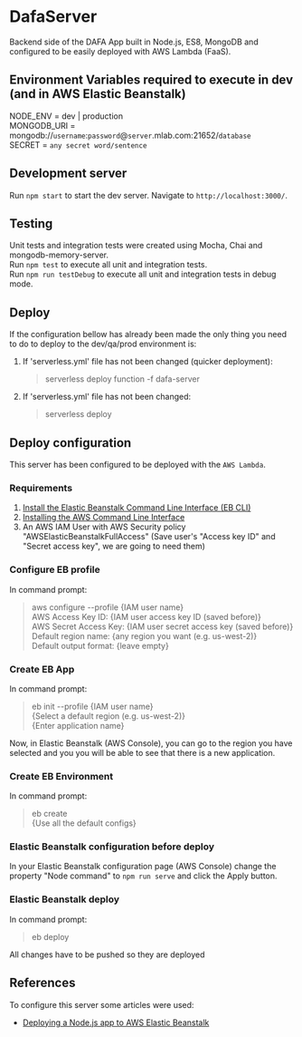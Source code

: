 # DafaServer

Backend side of the DAFA App built in Node.js, ES8, MongoDB and configured to be easily deployed with AWS Lambda (FaaS).

## Environment Variables required to execute in dev (and in AWS Elastic Beanstalk)

NODE_ENV = dev | production<br/>
MONGODB_URI = mongodb://`username`:`password`@`server`.mlab.com:21652/`database`<br/>
SECRET = `any secret word/sentence`<br/>

## Development server

Run `npm start` to start the dev server. Navigate to `http://localhost:3000/`.

## Testing

Unit tests and integration tests were created using Mocha, Chai and mongodb-memory-server.<br/>
Run `npm test` to execute all unit and integration tests.<br/>
Run `npm run testDebug` to execute all unit and integration tests in debug mode.

## Deploy

If the configuration bellow has already been made the only thing you need to do to deploy to the dev/qa/prod environment is:

1. If 'serverless.yml' file has not been changed (quicker deployment):
   > serverless deploy function -f dafa-server
2. If 'serverless.yml' file has not been changed:
   > serverless deploy

## Deploy configuration

This server has been configured to be deployed with the `AWS Lambda`.

### Requirements

1. [Install the Elastic Beanstalk Command Line Interface (EB CLI)](https://docs.aws.amazon.com/elasticbeanstalk/latest/dg/eb-cli3-install.html "Hot to install the EB CLI")</br>
2. [Installing the AWS Command Line Interface](https://docs.aws.amazon.com/cli/latest/userguide/cli-chap-install.html "How to install the AWS CLI")
3. An AWS IAM User with AWS Security policy "AWSElasticBeanstalkFullAccess" (Save user's "Access key ID" and "Secret access key", we are going to need them)

### Configure EB profile

In command prompt:<br/>

> aws configure --profile {IAM user name}<br/>
> AWS Access Key ID: {IAM user access key ID (saved before)}<br/>
> AWS Secret Access Key: {IAM user secret access key (saved before)}<br/>
> Default region name: {any region you want (e.g. us-west-2)}<br/>
> Default output format: {leave empty}

### Create EB App

In command prompt:<br/>

> eb init --profile {IAM user name}<br/>
> {Select a default region (e.g. us-west-2)}<br/>
> {Enter application name}

Now, in Elastic Beanstalk (AWS Console), you can go to the region you have selected and you you will be able to see that there is a new application.

### Create EB Environment

In command prompt:<br/>

> eb create<br/>
> {Use all the default configs}

### Elastic Beanstalk configuration before deploy

In your Elastic Beanstalk configuration page (AWS Console) change the property "Node command" to `npm run serve` and click the Apply button.

### Elastic Beanstalk deploy

In command prompt:<br/>

> eb deploy

All changes have to be pushed so they are deployed

## References

To configure this server some articles were used:

- [Deploying a Node.js app to AWS Elastic Beanstalk](https://medium.com/@xoor/deploying-a-node-js-app-to-aws-elastic-beanstalk-681fa88bac53)
